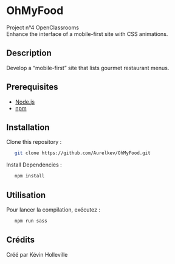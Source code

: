 # OhMyFood
Project n°4 OpenClassrooms  
Enhance the interface of a mobile-first site with CSS animations.
## Description 
Develop a “mobile-first” site that lists gourmet restaurant menus.
## Prerequisites
 - [Node.js](https://nodejs.org)
 - [npm](https://www.npmjs.com/)  
## Installation
Clone this repository :  
```bash
   git clone https://github.com/Aurelkev/OhMyFood.git 
```   
Install Dependencies :
```bash
   npm install  
```   
## Utilisation
Pour lancer la compilation, exécutez :
``` bash
   npm run sass
```
## Crédits
Créé par Kévin Holleville
